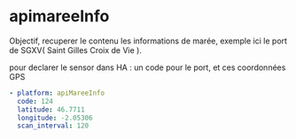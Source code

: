 # apimareeInfo

Objectif, recuperer le contenu les informations de marée, exemple ici le port de SGXV( Saint Gilles Croix de Vie ).

pour declarer le sensor dans HA : 
un code pour le port, et ces coordonnées GPS

```yaml
- platform: apiMareeInfo
  code: 124
  latitude: 46.7711
  longitude: -2.05306
  scan_interval: 120
```
